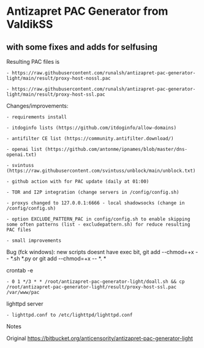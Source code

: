 # Antizapret PAC Generator from ValdikSS #

## with some fixes and adds for selfusing ##

Resulting PAC files is

    - https://raw.githubusercontent.com/runalsh/antizapret-pac-generator-light/main/result/proxy-host-nossl.pac

    - https://raw.githubusercontent.com/runalsh/antizapret-pac-generator-light/main/result/proxy-host-ssl.pac

Changes/improvements:

    - requirements install

    - itdoginfo lists (https://github.com/itdoginfo/allow-domains)

    - antifilter CE list (https://community.antifilter.download/)

    - openai list (https://github.com/antonme/ipnames/blob/master/dns-openai.txt)

    - svintuss  (https://raw.githubusercontent.com/svintuss/unblock/main/unblock.txt)

    - github action with for PAC update (daily at 01:00)

    - TOR and I2P integration (change servers in /config/config.sh)

    - proxys changed to 127.0.0.1:6666 - local shadowsocks (change in /config/config.sh)

    - option EXCLUDE_PATTERN_PAC in config/config.sh to enable skipping some often patterns (list - excludepattern.sh) for reduce resulting PAC files

    - small improvements

Bug (fck windows): new scripts doesnt have exec bit, git add --chmod=+x -- *.sh *.py or git add --chmod=+x -- *. *

crontab -e

    - 0 1 */3 * * /root/antizapret-pac-generator-light/doall.sh && cp /root/antizapret-pac-generator-light/result/proxy-host-ssl.pac /var/www/pac

lighttpd server

    - lighttpd.conf to /etc/lighttpd/lighttpd.conf

Notes




Original https://bitbucket.org/anticensority/antizapret-pac-generator-light
